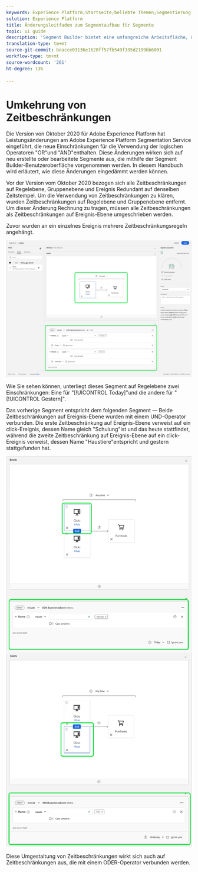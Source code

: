 ```yaml
---
keywords: Experience Platform;Startseite;beliebte Themen;Segmentierung;Segmentierung;Segmentaufbau;Segmentaufbau
solution: Experience Platform
title: Änderungsleitfaden zum Segmentaufbau für Segmente
topic: ui guide
description: 'Segment Builder bietet eine umfangreiche Arbeitsfläche, über die Sie mit Profildatenelementen interagieren können. Der Arbeitsbereich bietet intuitive Steuerelemente zum Erstellen und Bearbeiten von Regeln, z. B. Drag-and-Drop-Kacheln, die zur Darstellung von Dateneigenschaften dienen. '
translation-type: tm+mt
source-git-commit: beacce03136e1620ff57fb549f335d2199bb6001
workflow-type: tm+mt
source-wordcount: '261'
ht-degree: 13%

---
```



# Umkehrung von Zeitbeschränkungen

Die Version von Oktober 2020 für Adobe Experience Platform hat Leistungsänderungen am Adobe Experience Platform Segmentation Service eingeführt, die neue Einschränkungen für die Verwendung der logischen Operatoren &quot;OR&quot;und &quot;AND&quot;enthalten. Diese Änderungen wirken sich auf neu erstellte oder bearbeitete Segmente aus, die mithilfe der Segment Builder-Benutzeroberfläche vorgenommen werden. In diesem Handbuch wird erläutert, wie diese Änderungen eingedämmt werden können.

Vor der Version vom Oktober 2020 bezogen sich alle Zeitbeschränkungen auf Regelebene, Gruppenebene und Ereignis Redundant auf denselben Zeitstempel. Um die Verwendung von Zeitbeschränkungen zu klären, wurden Zeitbeschränkungen auf Regelebene und Gruppenebene entfernt. Um dieser Änderung Rechnung zu tragen, müssen alle Zeitbeschränkungen als Zeitbeschränkungen auf Ereignis-Ebene umgeschrieben werden.

Zuvor wurden an ein einzelnes Ereignis mehrere Zeitbeschränkungsregeln angehängt.

![](../images/ui/segment-refactoring/former-time-constraint.png)

Wie Sie sehen können, unterliegt dieses Segment auf Regelebene zwei Einschränkungen: Eine für &quot;[!UICONTROL Today]&quot;und die andere für &quot;[!UICONTROL Gestern]&quot;.

Das vorherige Segment entspricht dem folgenden Segment — Beide Zeitbeschränkungen auf Ereignis-Ebene wurden mit einem UND-Operator verbunden. Die erste Zeitbeschränkung auf Ereignis-Ebene verweist auf ein click-Ereignis, dessen Name gleich &quot;Schulung&quot;ist und das heute stattfindet, während die zweite Zeitbeschränkung auf Ereignis-Ebene auf ein click-Ereignis verweist, dessen Name &quot;Haustiere&quot;entspricht und gestern stattgefunden hat.

![](../images/ui/segment-refactoring/time-constraint-1.png) ![](../images/ui/segment-refactoring/time-constraint-2.png)

Diese Umgestaltung von Zeitbeschränkungen wirkt sich auch auf Zeitbeschränkungen aus, die mit einem ODER-Operator verbunden werden.